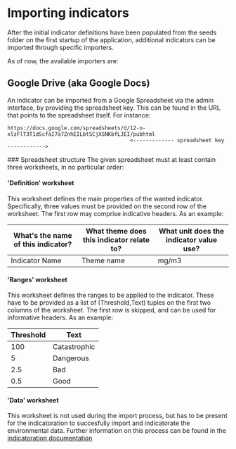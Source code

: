 # Importing indicators
After the initial indicator definitions have been populated from the
seeds folder on the first startup of the application, additional indicators
can be imported through specific importers.

As of now, the available importers are:

## Google Drive (aka Google Docs)
An indicator can be imported from a Google Spreadsheet via the admin interface,
by providing the spreadsheet key. This can be found in the URL that points to
the spreadsheet itself. For instance:

    https://docs.google.com/spreadsheets/d/12-n-xlzFlT3T1dScfaI7a7ZnhEILbtSCjXSNKbfLJEI/pubhtml
                                           <------------- spreadsheet key ------------>

### Spreadsheet structure
The given spreadsheet must at least contain three worksheets,
in no particular order:

#### 'Definition' worksheet
This worksheet defines the main properties of the wanted indicator.
Specifically, three values must be provided on the second row of
the worksheet. The first row may comprise indicative headers.
As an example:

What's the name of this indicator? | What theme does this indicator relate to? | What unit does the indicator value use?
---------------------------------- | ----------------------------------------- | ---------------------------------------
Indicator Name                     | Theme name                                | mg/m3

#### 'Ranges' worksheet
This worksheet defines the ranges to be applied to the indicator.
These have to be provided as a list of (Threshold,Text) tuples on
the first two columns of the worksheet. The first row is skipped,
and can be used for informative headers. As an example:

Threshold | Text
--------- | ----
100       | Catastrophic
5         | Dangerous
2.5       | Bad
0.5       | Good

#### 'Data' worksheet
This worksheet is not used during the import process, but has to
be present for the indicatoration to succesfully import and
indicatorate the environmental data. Further information on this
process can be found in the
[indicatoration documentation](../components/indicatoration/README.md)
